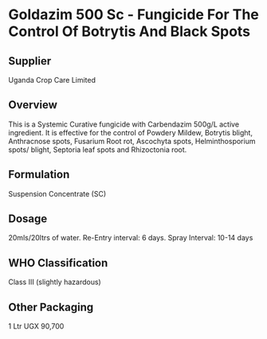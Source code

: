 # Goldazim 500 Sc - Fungicide For The Control Of Botrytis And Black Spots

## Supplier
Uganda Crop Care Limited

## Overview
This is a Systemic Curative fungicide with Carbendazim 500g/L active ingredient. It is effective for the control of Powdery Mildew, Botrytis blight, Anthracnose spots, Fusarium Root rot, Ascochyta spots, Helminthosporium spots/ blight, Septoria leaf spots and Rhizoctonia root.

## Formulation
Suspension Concentrate (SC)

## Dosage
20mls/20ltrs of water. Re-Entry interval: 6 days.
Spray Interval: 10-14 days

## WHO Classification
Class III (slightly hazardous)

## Other Packaging
1 Ltr UGX 90,700

